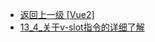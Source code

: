 - [返回上一级 [Vue2]](page/web前端/Vue/Vue2/)
- [13_4_关于v-slot指令的详细了解](page/web前端/Vue/Vue2/13_4_关于v-slot指令的详细了解/)
